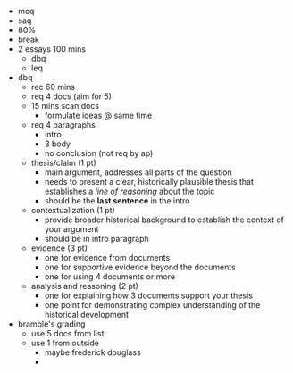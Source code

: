 * mcq
* saq
* 60%
* break
* 2 essays 100 mins
	* dbq
	* leq
* dbq
	* rec 60 mins
	* req 4 docs (aim for 5)
	* 15 mins scan docs
		* formulate ideas @ same time
	* req 4 paragraphs
		* intro
		* 3 body
		* no conclusion (not req by ap)
	* thesis/claim (1 pt)
		* main argument, addresses all parts of the question
		* needs to present a clear, historically plausible thesis that establishes a *line of reasoning* about the topic
		* should be the **last sentence** in the intro
	* contextualization (1 pt)
		* provide broader historical background to establish the context of your argument
		* should be in intro paragraph
	* evidence (3 pt)
		* one for evidence from documents
		* one for supportive evidence beyond the documents
		* one for using 4 documents or more
	* analysis and reasoning (2 pt)
		* one for explaining how 3 documents support your thesis
		* one point for demonstrating complex understanding of the historical development
* bramble's grading
	* use 5 docs from list
	* use 1 from outside
		* maybe frederick douglass
		* 
